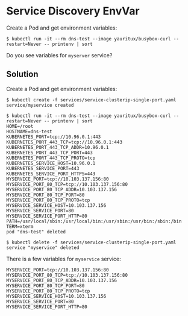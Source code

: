 
# Service Discovery EnvVar

Create a Pod and get environment variables:

```console
$ kubectl run -it --rm dns-test --image yauritux/busybox-curl --restart=Never -- printenv | sort
```

Do you see variables for `myserver` service?

## Solution

Create a Pod and get environment variables:

```console
$ kubectl create -f services/service-clusterip-single-port.yaml
service/myservice created

$ kubectl run -it --rm dns-test --image yauritux/busybox-curl --restart=Never -- printenv | sort
HOME=/root
HOSTNAME=dns-test
KUBERNETES_PORT=tcp://10.96.0.1:443
KUBERNETES_PORT_443_TCP=tcp://10.96.0.1:443
KUBERNETES_PORT_443_TCP_ADDR=10.96.0.1
KUBERNETES_PORT_443_TCP_PORT=443
KUBERNETES_PORT_443_TCP_PROTO=tcp
KUBERNETES_SERVICE_HOST=10.96.0.1
KUBERNETES_SERVICE_PORT=443
KUBERNETES_SERVICE_PORT_HTTPS=443
MYSERVICE_PORT=tcp://10.103.137.156:80
MYSERVICE_PORT_80_TCP=tcp://10.103.137.156:80
MYSERVICE_PORT_80_TCP_ADDR=10.103.137.156
MYSERVICE_PORT_80_TCP_PORT=80
MYSERVICE_PORT_80_TCP_PROTO=tcp
MYSERVICE_SERVICE_HOST=10.103.137.156
MYSERVICE_SERVICE_PORT=80
MYSERVICE_SERVICE_PORT_HTTP=80
PATH=/usr/local/sbin:/usr/local/bin:/usr/sbin:/usr/bin:/sbin:/bin
TERM=xterm
pod "dns-test" deleted

$ kubectl delete -f services/service-clusterip-single-port.yaml
service "myservice" deleted
```

There is a few variables for `myservice` service:

```text
MYSERVICE_PORT=tcp://10.103.137.156:80
MYSERVICE_PORT_80_TCP=tcp://10.103.137.156:80
MYSERVICE_PORT_80_TCP_ADDR=10.103.137.156
MYSERVICE_PORT_80_TCP_PORT=80
MYSERVICE_PORT_80_TCP_PROTO=tcp
MYSERVICE_SERVICE_HOST=10.103.137.156
MYSERVICE_SERVICE_PORT=80
MYSERVICE_SERVICE_PORT_HTTP=80
```
